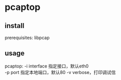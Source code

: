 # pcaptop

## install
prerequisites: libpcap 

## usage
pcaptop:
    -i interface        指定接口，默认eth0                                                                                                                                                                     
    -p port             指定本地端口，默认80
    -v                  verbose，打印调试信
